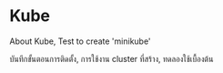 # Kube
 About Kube, Test to create 'minikube'

บันทึกขั้นตอนการติดตั้ง, การใช้งาน cluster ที่สร้าง, ทดลองใช้เบื้องต้น